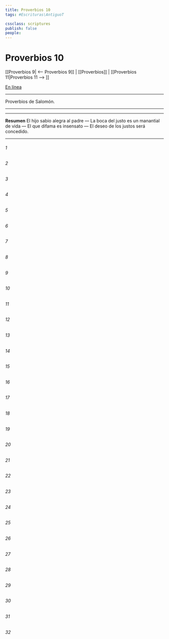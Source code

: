 ```yaml
---
title: Proverbios 10
tags: #Escrituras\AntiguoT

cssclass: scriptures
publish: false
people:
---
```


# Proverbios 10
[[Proverbios 9| <-- Proverbios 9]] | [[Proverbios]] | [[Proverbios 11|Proverbios 11 --> ]]

[En línea](https://churchofjesuschrist.org/study/scriptures/ot/prov/10?lang=spa)

---
Proverbios de Salomón.

---

---
__Resumen__
El hijo sabio alegra al padre — La boca del justo es un manantial de vida — El que difama es insensato — El deseo de los justos será concedido.

---
###### 1 


###### 2 


###### 3 


###### 4 


###### 5 


###### 6 


###### 7 


###### 8 


###### 9 


###### 10 


###### 11 


###### 12 


###### 13 


###### 14 


###### 15 


###### 16 


###### 17 


###### 18 


###### 19 


###### 20 


###### 21 


###### 22 


###### 23 


###### 24 


###### 25 


###### 26 


###### 27 


###### 28 


###### 29 


###### 30 


###### 31 


###### 32 


